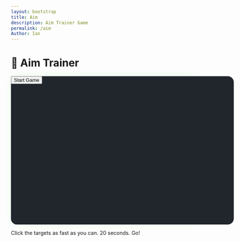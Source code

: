 ```yaml
---
layout: bootstrap
title: Aim
description: Aim Trainer Game
permalink: /aim
Author: Ian
---
```


<div class="container text-center p-5">
  <h1 class="mb-4 text-success">🎯 Aim Trainer</h1>

  <div class="card game-card p-4 mx-auto" style="max-width: 800px;">
    <div id="gameBox" class="position-relative mx-auto" style="width: 600px; height: 400px; background-color: #21262d; border-radius: 1rem;">
      <button id="startBtn" class="btn btn-success position-absolute top-50 start-50 translate-middle">Start Game</button>
    </div>
    <p class="mt-3 score" id="stats"></p>
  </div>

  <p class="mt-4 text-muted">Click the targets as fast as you can. 20 seconds. Go!</p>
</div>

<style>
  .game-card {
    background-color: #161b22;
    border: none;
    border-radius: 1rem;
    box-shadow: 0 0 20px rgba(0,255,0,0.1);
  }
  .target {
    width: 50px;
    height: 50px;
    background-color: #238636;
    border-radius: 50%;
    position: absolute;
    cursor: pointer;
  }
  .miss-zone {
    width: 100%;
    height: 100%;
    position: absolute;
  }
</style>

<script>
  const gameBox = document.getElementById('gameBox');
  const startBtn = document.getElementById('startBtn');
  const stats = document.getElementById('stats');
  let score = 0;
  let misses = 0;
  let gameRunning = false;
  let gameDuration = 20000; // 20 seconds
  let gameInterval, endTimeout;

  function spawnTarget() {
    const target = document.createElement('div');
    target.classList.add('target');

    const x = Math.random() * (gameBox.clientWidth - 50);
    const y = Math.random() * (gameBox.clientHeight - 50);
    target.style.left = `${x}px`;
    target.style.top = `${y}px`;

    target.addEventListener('click', (e) => {
      e.stopPropagation();
      score++;
      updateStats();
      target.remove();
      spawnTarget();
    });

    gameBox.appendChild(target);
  }

  function updateStats() {
    stats.innerHTML = `✅ Hits: ${score} &nbsp;&nbsp; ❌ Misses: ${misses}`;
  }

  function startGame() {
    score = 0;
    misses = 0;
    updateStats();
    gameRunning = true;
    startBtn.style.display = 'none';

    spawnTarget();

    gameBox.addEventListener('click', registerMiss);

    endTimeout = setTimeout(() => {
      endGame();
    }, gameDuration);
  }

  function registerMiss(e) {
    if (e.target.classList.contains('miss-zone')) {
      misses++;
      updateStats();
    }
  }

  function endGame() {
    gameRunning = false;
    clearInterval(gameInterval);
    clearTimeout(endTimeout);
    gameBox.innerHTML = `<button id="startBtn" class="btn btn-success position-absolute top-50 start-50 translate-middle">Start Game</button>`;
    updateStats();
    document.getElementById('startBtn').addEventListener('click', startGame);
  }

  startBtn.addEventListener('click', startGame);
</script>

<script>
// filepath: /home/kasm-user/nighthawk/GenomeGamersFrontend/navigation/Worlds/world0.md
// ...existing code...

// --- Background Music ---
const music = new Audio('{{site.baseurl}}/assets/audio/smashbrosmaintheme.mp3'); // Change path as needed
music.loop = true;
music.volume = 0.5;

// Play music after first user interaction (required by browsers)
function startMusicOnce() {
  music.play().catch(() => {});
  window.removeEventListener('click', startMusicOnce);
  window.removeEventListener('keydown', startMusicOnce);
}
window.addEventListener('click', startMusicOnce);
window.addEventListener('keydown', startMusicOnce);
</script>
